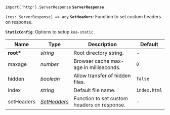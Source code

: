 `import('http').ServerResponse` __<a name="serverresponse">`ServerResponse`</a>__

`(res: ServerResponse) => any` __<a name="setheaders">`SetHeaders`</a>__: Function to set custom headers on response.

__<a name="staticconfig">`StaticConfig`</a>__: Options to setup `koa-static`.

|    Name    |            Type             |                 Description                 |   Default    |
| ---------- | --------------------------- | ------------------------------------------- | ------------ |
| __root*__  | _string_                    | Root directory string.                      | -            |
| maxage     | _number_                    | Browser cache max-age in milliseconds.      | `0`          |
| hidden     | _boolean_                   | Allow transfer of hidden files.             | `false`      |
| index      | _string_                    | Default file name.                          | `index.html` |
| setHeaders | [_SetHeaders_](#setheaders) | Function to set custom headers on response. | -            |